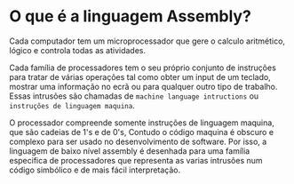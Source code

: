 # O que é a linguagem Assembly?

Cada computador tem um microprocessador que gere o calculo aritmético, lógico e controla todas as atividades.

Cada família de processadores tem o seu próprio conjunto de instruções para tratar de várias operações tal como obter um input de um teclado, mostrar uma informação no ecrã ou para qualquer outro tipo de trabalho. Essas intrusões são chamadas de `machine language intructions` ou `instruções de linguagem maquina`.

O processador compreende somente instruções de linguagem maquina, que são cadeias de 1's e de 0's, Contudo o código maquina é obscuro e complexo para ser usado no desenvolvimento de software. Por isso, a linguagem de baixo nível assembly é desenhada para uma família especifica de processadores que representa as varias intrusões num código simbólico e de mais fácil interpretação.